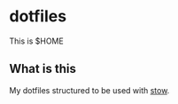 # dotfiles
This is $HOME

## What is this
My dotfiles structured to be used with [stow](https://www.gnu.org/software/stow/).

